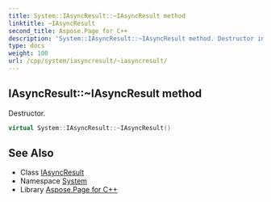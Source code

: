 ```yaml
---
title: System::IAsyncResult::~IAsyncResult method
linktitle: ~IAsyncResult
second_title: Aspose.Page for C++
description: 'System::IAsyncResult::~IAsyncResult method. Destructor in C++.'
type: docs
weight: 100
url: /cpp/system/iasyncresult/~iasyncresult/
---
```

## IAsyncResult::~IAsyncResult method


Destructor.

```cpp
virtual System::IAsyncResult::~IAsyncResult()
```

## See Also

* Class [IAsyncResult](../)
* Namespace [System](../../)
* Library [Aspose.Page for C++](../../../)
